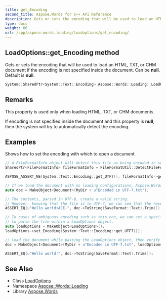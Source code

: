 ```yaml
---
title: get_Encoding
second_title: Aspose.Words for C++ API Reference
description: Gets or sets the encoding that will be used to load an HTML, TXT, or CHM document if the encoding is not specified inside the document. Can be null. Default is null.
type: docs
weight: 66
url: /cpp/aspose.words.loading/loadoptions/get_encoding/
---
```

## LoadOptions::get_Encoding method


Gets or sets the encoding that will be used to load an HTML, TXT, or CHM document if the encoding is not specified inside the document. Can be **null**. Default is **null**.

```cpp
System::SharedPtr<System::Text::Encoding> Aspose::Words::Loading::LoadOptions::get_Encoding() const
```

## Remarks


This property is used only when loading HTML, TXT, or CHM documents.

If encoding is not specified inside the document and this property is **null**, then the system will try to automatically detect the encoding.

## Examples



Shows how to set the encoding with which to open a document. 
```cpp
// A FileFormatInfo object will detect this file as being encoded in something other than UTF-7.
SharedPtr<FileFormatInfo> fileFormatInfo = FileFormatUtil::DetectFileFormat(MyDir + u"Encoded in UTF-7.txt");

ASPOSE_ASSERT_NE(System::Text::Encoding::get_UTF7(), fileFormatInfo->get_Encoding());

// If we load the document with no loading configurations, Aspose.Words will detect its encoding as UTF-8.
auto doc = MakeObject<Document>(MyDir + u"Encoded in UTF-7.txt");

// The contents, parsed in UTF-8, create a valid string.
// However, knowing that the file is in UTF-7, we can see that the result is incorrect.
ASSERT_EQ(u"Hello world+ACE-", doc->ToString(SaveFormat::Text).Trim());

// In cases of ambiguous encoding such as this one, we can set a specific encoding variant
// to parse the file within a LoadOptions object.
auto loadOptions = MakeObject<LoadOptions>();
loadOptions->set_Encoding(System::Text::Encoding::get_UTF7());

// Load the document while passing the LoadOptions object, then verify the document's contents.
doc = MakeObject<Document>(MyDir + u"Encoded in UTF-7.txt", loadOptions);

ASSERT_EQ(u"Hello world!", doc->ToString(SaveFormat::Text).Trim());
```

## See Also

* Class [LoadOptions](../)
* Namespace [Aspose::Words::Loading](../../)
* Library [Aspose.Words](../../../)
